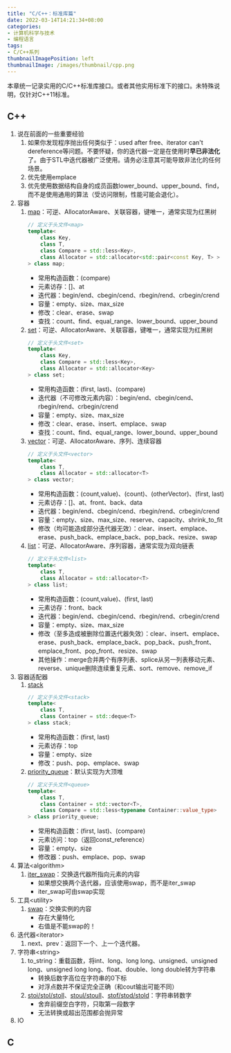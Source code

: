 ```yaml
---
title: "C/C++：标准库篇"
date: 2022-03-14T14:21:34+08:00
categories:
- 计算机科学与技术
- 编程语言
tags:
- C/C++系列
thumbnailImagePosition: left
thumbnailImage: /images/thumbnail/cpp.png
---
```

本章统一记录实用的C/C++标准库接口。或者其他实用标准下的接口。未特殊说明，仅针对C++11标准。
<!--more-->
## C++
1. 说在前面的一些重要经验
    1. 如果你发现程序抛出任何类似于：used after free、iterator can't dereference等问题。不要怀疑，你的迭代器一定是在使用时**早已非法化**了。由于STL中迭代器被广泛使用。请务必注意其可能导致非法化的任何场景。
    1. 优先使用emplace
    1. 优先使用数据结构自身的成员函数lower_bound、upper_bound、find，而不是使用通用的算法（受访问限制，性能可能会退化）。
1. 容器
    1. [map](https://zh.cppreference.com/w/cpp/container/map)：可逆、AllocatorAware、关联容器，键唯一，通常实现为红黑树
        ```c++
        // 定义于头文件<map>
        template<
            class Key,
            class T,
            class Compare = std::less<Key>,
            class Allocator = std::allocator<std::pair<const Key, T> >
        > class map;
        ```
        - 常用构造函数：(compare)
        - 元素访存：[]、at
        - 迭代器：begin/end、cbegin/cend、rbegin/rend、crbegin/crend
        - 容量：empty、size、max_size
        - 修改：clear、erase、swap
        - 查找：count、find、equal_range、lower_bound、upper_bound
    1. [set](https://zh.cppreference.com/w/cpp/container/set)：可逆、AllocatorAware、关联容器，键唯一，通常实现为红黑树
        ```cpp
        // 定义于头文件<set>
        template<
            class Key,
            class Compare = std::less<Key>,
            class Allocator = std::allocator<Key>
        > class set;
        ```
        - 常用构造函数：(first, last)、(compare)
        - 迭代器（不可修改元素内容）：begin/end、cbegin/cend、rbegin/rend、crbegin/crend
        - 容量：empty、size、max_size
        - 修改：clear、erase、insert、emplace、swap
        - 查找：count、find、equal_range、lower_bound、upper_bound
    1. [vector](https://zh.cppreference.com/w/cpp/container/vector)：可逆、AllocatorAware、序列、连续容器
        ```c++
        // 定义于头文件<vector>
        template<
            class T,
            class Allocator = std::allocator<T>
        > class vector;
        ```
        - 常用构造函数：(count,value)、(count)、(otherVector)、(first, last)
        - 元素访存：[]、at、front、back、data
        - 迭代器：begin/end、cbegin/cend、rbegin/rend、crbegin/crend
        - 容量：empty、size、max_size、reserve、capacity、shrink_to_fit
        - 修改（均可能造成部分迭代器无效）：clear、insert、emplace、erase、push_back、emplace_back、pop_back、resize、swap
    1. [list](https://zh.cppreference.com/w/cpp/container/list)：可逆、AllocatorAware、序列容器，通常实现为双向链表
        ```c++
        // 定义于头文件<list>
        template<
            class T,
            class Allocator = std::allocator<T>
        > class list;
        ```
        - 常用构造函数：(count,value)、(first, last)
        - 元素访存：front、back
        - 迭代器：begin/end、cbegin/cend、rbegin/rend、crbegin/crend
        - 容量：empty、size、max_size
        - 修改（至多造成被删除位置迭代器失效）：clear、insert、emplace、erase、push_back、emplace_back、pop_back、push_front、emplace_front、pop_front、resize、swap
        - 其他操作：merge合并两个有序列表、splice从另一列表移动元素、reverse、unique删除连续重复元素、sort、remove、remove_if
1. 容器适配器
    1. [stack](https://zh.cppreference.com/w/cpp/container/stack)
        ```cpp
        // 定义于头文件<stack>
        template<
            class T,
            class Container = std::deque<T>
        > class stack;
        ```
        - 常用构造函数：(first, last)
        - 元素访存：top
        - 容量：empty、size
        - 修改：push、pop、emplace、swap
    1. [priority_queue](https://zh.cppreference.com/w/cpp/container/priority_queue)：默认实现为大顶堆
        ```cpp
        // 定义于头文件<queue>
        template<
            class T,
            class Container = std::vector<T>,
            class Compare = std::less<typename Container::value_type>
        > class priority_queue;
        ```
        - 常用构造函数：(first, last)、(compare)
        - 元素访问：top（返回const_reference）
        - 容量：empty、size
        - 修改器：push、emplace、pop、swap
1. 算法\<algorithm\>
    1. [iter_swap](https://zh.cppreference.com/w/cpp/algorithm/iter_swap)：交换迭代器所指向元素的内容
        - 如果想交换两个迭代器，应该使用swap，而不是iter_swap
        - iter_swap可由swap实现
1. 工具\<utility\>
    1. [swap](https://zh.cppreference.com/w/cpp/algorithm/swap)：交换实例的内容
        - 存在大量特化
        - 右值是不能swap的！
1. 迭代器\<iterator\>
    1. next、prev：返回下一个、上一个迭代器。
1. 字符串\<string\>
    1. to_string：重载函数，将int、long、long long、unsigned、unsigned long、unsigned long long、float、double、long double转为字符串
        - 转换后数字高位在字符串的0下标
        - 对浮点数并不保证完全正确（和cout输出可能不同）    
    1. [stoi/stol/stoll](https://zh.cppreference.com/w/cpp/string/basic_string/stol)、[stoul/stoull](https://zh.cppreference.com/w/cpp/string/basic_string/stoul)、[stof/stod/stold](https://zh.cppreference.com/w/cpp/string/basic_string/stof)：字符串转数字
        - 舍弃前缀空白字符，只取第一段数字
        - 无法转换或超出范围都会抛异常
1. IO

## C